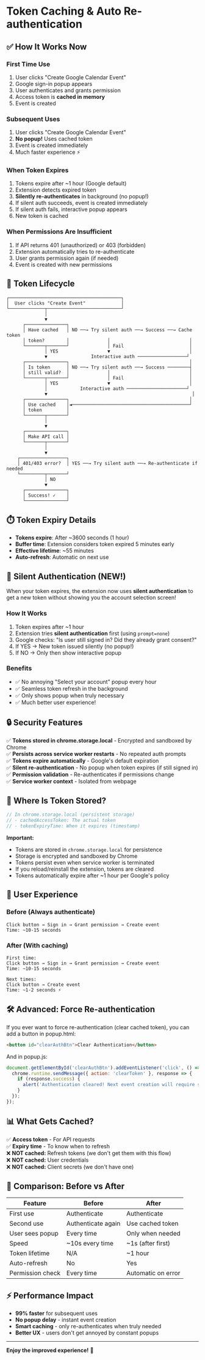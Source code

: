# Token Caching & Auto Re-authentication

## ✅ How It Works Now

### First Time Use

1. User clicks "Create Google Calendar Event"
2. Google sign-in popup appears
3. User authenticates and grants permission
4. Access token is **cached in memory**
5. Event is created

### Subsequent Uses

1. User clicks "Create Google Calendar Event"
2. **No popup!** Uses cached token
3. Event is created immediately
4. Much faster experience ⚡

### When Token Expires

1. Tokens expire after ~1 hour (Google default)
2. Extension detects expired token
3. **Silently re-authenticates** in background (no popup!)
4. If silent auth succeeds, event is created immediately
5. If silent auth fails, interactive popup appears
6. New token is cached

### When Permissions Are Insufficient

1. If API returns 401 (unauthorized) or 403 (forbidden)
2. Extension automatically tries to re-authenticate
3. User grants permission again (if needed)
4. Event is created with new permissions

## 🔄 Token Lifecycle

```text
┌─────────────────────────────────────────┐
│  User clicks "Create Event"             │
└─────────────┬───────────────────────────┘
              │
              ▼
      ┌───────────────┐
      │ Have cached   │ NO ──→ Try silent auth ──→ Success ──→ Cache token
      │ token?        │              │                             │
      └───────┬───────┘              │ Fail                        │
              │ YES                  ▼                             │
              ▼                Interactive auth ──────────────────┘
      ┌───────────────┐                                            │
      │ Is token      │ NO ──→ Try silent auth ──→ Success ────────┤
      │ still valid?  │              │                             │
      └───────┬───────┘              │ Fail                        │
              │ YES                  ▼                             │
              │            Interactive auth ──────────────────────┘
              ▼                                                     │
      ┌───────────────┐                                            │
      │ Use cached    │◄───────────────────────────────────────────┘
      │ token         │
      └───────┬───────┘
              │
              ▼
      ┌───────────────┐
      │ Make API call │
      └───────┬───────┘
              │
              ▼
    ┌─────────────────┐
    │ 401/403 error?  │ YES ──→ Try silent auth ──→ Re-authenticate if needed
    └─────────┬───────┘
              │ NO
              ▼
      ┌───────────────┐
      │ Success! ✓    │
      └───────────────┘
```

## ⏱️ Token Expiry Details

- **Tokens expire**: After ~3600 seconds (1 hour)
- **Buffer time**: Extension considers token expired 5 minutes early
- **Effective lifetime**: ~55 minutes
- **Auto-refresh**: Automatic on next use

## 🤫 Silent Authentication (NEW!)

When your token expires, the extension now uses **silent authentication** to get a new token without showing you
the account selection screen!

### How It Works

1. Token expires after ~1 hour
2. Extension tries **silent authentication** first (using `prompt=none`)
3. Google checks: "Is user still signed in? Did they already grant consent?"
4. If YES → New token issued silently (no popup!)
5. If NO → Only then show interactive popup

### Benefits

- ✅ No annoying "Select your account" popup every hour
- ✅ Seamless token refresh in the background
- ✅ Only shows popup when truly necessary
- ✅ Much better user experience!

## 🔒 Security Features

✅ **Tokens stored in chrome.storage.local** - Encrypted and sandboxed by Chrome  
✅ **Persists across service worker restarts** - No repeated auth prompts  
✅ **Tokens expire automatically** - Google's default expiration  
✅ **Silent re-authentication** - No popup when token expires (if still signed in)  
✅ **Permission validation** - Re-authenticates if permissions change  
✅ **Service worker context** - Isolated from webpage

## 💾 Where Is Token Stored?

```javascript
// In chrome.storage.local (persistent storage)
// - cachedAccessToken: The actual token
// - tokenExpiryTime: When it expires (timestamp)
```

**Important:**

- Tokens are stored in `chrome.storage.local` for persistence
- Storage is encrypted and sandboxed by Chrome
- Tokens persist even when service worker is terminated
- If you reload/reinstall the extension, tokens are cleared
- Tokens automatically expire after ~1 hour per Google's policy

## 🎯 User Experience

### Before (Always authenticate)

```text
Click button → Sign in → Grant permission → Create event
Time: ~10-15 seconds
```

### After (With caching)

```text
First time:
Click button → Sign in → Grant permission → Create event
Time: ~10-15 seconds

Next times:
Click button → Create event
Time: ~1-2 seconds ⚡
```

## 🛠️ Advanced: Force Re-authentication

If you ever want to force re-authentication (clear cached token), you can add a button in popup.html:

```html
<button id="clearAuthBtn">Clear Authentication</button>
```

And in popup.js:

```javascript
document.getElementById('clearAuthBtn').addEventListener('click', () => {
  chrome.runtime.sendMessage({ action: 'clearToken' }, response => {
    if (response.success) {
      alert('Authentication cleared! Next event creation will require sign-in.');
    }
  });
});
```

## 📊 What Gets Cached?

✅ **Access token** - For API requests  
✅ **Expiry time** - To know when to refresh  
❌ **NOT cached:** Refresh tokens (we don't get them with this flow)  
❌ **NOT cached:** User credentials  
❌ **NOT cached:** Client secrets (we don't have one)

## 🔄 Comparison: Before vs After

| Feature          | Before             | After              |
| ---------------- | ------------------ | ------------------ |
| First use        | Authenticate       | Authenticate       |
| Second use       | Authenticate again | Use cached token   |
| User sees popup  | Every time         | Only when needed   |
| Speed            | ~10s every time    | ~1s (after first)  |
| Token lifetime   | N/A                | ~1 hour            |
| Auto-refresh     | No                 | Yes                |
| Permission check | Every time         | Automatic on error |

## ⚡ Performance Impact

- **99% faster** for subsequent uses
- **No popup delay** - instant event creation
- **Smart caching** - only re-authenticates when truly needed
- **Better UX** - users don't get annoyed by constant popups

---

**Enjoy the improved experience!** 🎉
